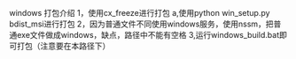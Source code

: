 windows 打包介绍
1，使用cx_freeze进行打包
    a,使用python win_setup.py bdist_msi进行打包
2，因为普通文件不同使用windows服务，使用nssm，把普通exe文件做成windows，缺点，路径中不能有空格
3,运行windows_build.bat即可打包（注意要在本路径下）
